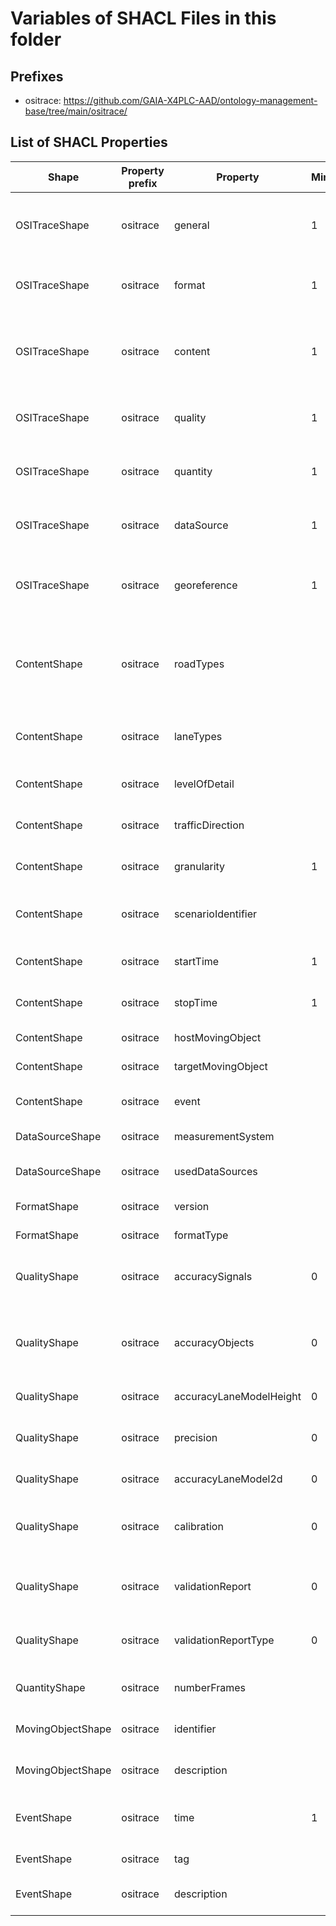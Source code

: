 # Variables of SHACL Files in this folder

## Prefixes

- ositrace: <https://github.com/GAIA-X4PLC-AAD/ontology-management-base/tree/main/ositrace/>

## List of SHACL Properties

| Shape | Property prefix | Property | MinCount | MaxCount | Description | Datatype/NodeKind | Filename |
| --- | --- | --- | --- | --- | --- | --- | --- |
| OSITraceShape | ositrace | general | 1 | 1 | general object with properties for descriptions, data, links, bundle |  | ositrace_shacl.ttl |
| OSITraceShape | ositrace | format | 1 | 1 | format object with properties for format informations |  | ositrace_shacl.ttl |
| OSITraceShape | ositrace | content | 1 | 1 | content object with properties for road types, lane type, object type and traffic direction |  | ositrace_shacl.ttl |
| OSITraceShape | ositrace | quality | 1 | 1 | quality object with properties for quality informations |  | ositrace_shacl.ttl |
| OSITraceShape | ositrace | quantity | 1 | 1 | quantity object with properties for quantity informations |  | ositrace_shacl.ttl |
| OSITraceShape | ositrace | dataSource | 1 | 1 | dataSource object with properties for data sources |  | ositrace_shacl.ttl |
| OSITraceShape | ositrace | georeference | 1 | 1 | georeference object with properties for georeference informations |  | ositrace_shacl.ttl |
| ContentShape | ositrace | roadTypes |  |  | Covered/used road types, defined over ODR element t_road_type, see ODR spec section 8.3 | <http://www.w3.org/2001/XMLSchema#string> | ositrace_shacl.ttl |
| ContentShape | ositrace | laneTypes |  |  | Covered lane types, see ODR spec section 9.5.3. | <http://www.w3.org/2001/XMLSchema#string> | ositrace_shacl.ttl |
| ContentShape | ositrace | levelOfDetail |  |  | Covered object classes, see ODR spec section 11 | <http://www.w3.org/2001/XMLSchema#string> | ositrace_shacl.ttl |
| ContentShape | ositrace | trafficDirection |  | 1 | Traffic direction, i.e. right-hand or left-hand traffic | <http://www.w3.org/2001/XMLSchema#string> | ositrace_shacl.ttl |
| ContentShape | ositrace | granularity | 1 |  | Level of granularity of sensor data | <http://www.w3.org/2001/XMLSchema#string> | ositrace_shacl.ttl |
| ContentShape | ositrace | scenarioIdentifier |  |  | Identifier of scenario performed in the trace file | <http://www.w3.org/2001/XMLSchema#string> | ositrace_shacl.ttl |
| ContentShape | ositrace | startTime | 1 | 1 | Exact start timestamp of the recorded trace | <http://www.w3.org/2001/XMLSchema#dateTimeStamp> | ositrace_shacl.ttl |
| ContentShape | ositrace | stopTime | 1 | 1 | Exact stop timestamp of the recorded trace | <http://www.w3.org/2001/XMLSchema#dateTimeStamp> | ositrace_shacl.ttl |
| ContentShape | ositrace | hostMovingObject |  | 1 | Host moving object in trace file |  | ositrace_shacl.ttl |
| ContentShape | ositrace | targetMovingObject |  |  | Target moving object in trace file |  | ositrace_shacl.ttl |
| ContentShape | ositrace | event |  |  | Description of event of interest in trace file |  | ositrace_shacl.ttl |
| DataSourceShape | ositrace | measurementSystem |  | 1 | Main acquisition device | <http://www.w3.org/2001/XMLSchema#string> | ositrace_shacl.ttl |
| DataSourceShape | ositrace | usedDataSources |  |  | Basic data for the creation of the trace  | <http://www.w3.org/2001/XMLSchema#string> | ositrace_shacl.ttl |
| FormatShape | ositrace | version |  | 1 | Version of data format | <http://www.w3.org/2001/XMLSchema#string> | ositrace_shacl.ttl |
| FormatShape | ositrace | formatType |  | 1 | Format type definition | <http://www.w3.org/2001/XMLSchema#string> | ositrace_shacl.ttl |
| QualityShape | ositrace | accuracySignals | 0 | 1 | Accuracy of traffic relevant objects, signs and signals | <http://www.w3.org/2001/XMLSchema#float> | ositrace_shacl.ttl |
| QualityShape | ositrace | accuracyObjects | 0 | 1 | Accuracy of objects in the traffic space, which do not directly affect the traffic | <http://www.w3.org/2001/XMLSchema#float> | ositrace_shacl.ttl |
| QualityShape | ositrace | accuracyLaneModelHeight | 0 | 1 | Accuracy lane modell height | <http://www.w3.org/2001/XMLSchema#float> | ositrace_shacl.ttl |
| QualityShape | ositrace | precision | 0 | 1 | Precision of measured road network (relative accuracy) | <http://www.w3.org/2001/XMLSchema#float> | ositrace_shacl.ttl |
| QualityShape | ositrace | accuracyLaneModel2d | 0 | 1 | Accuracy of lane modell 2d | <http://www.w3.org/2001/XMLSchema#float> | ositrace_shacl.ttl |
| QualityShape | ositrace | calibration | 0 | 1 | Description of any calibration steps performed prior to measurement | <http://www.w3.org/2001/XMLSchema#string> | ositrace_shacl.ttl |
| QualityShape | ositrace | validationReport | 0 | 1 | Link to OSI trace file validation report, if any exists | <http://www.w3.org/2001/XMLSchema#anyURI> | ositrace_shacl.ttl |
| QualityShape | ositrace | validationReportType | 0 | 1 | Type of OSI trace validation report, if any exists. As mime-type | <http://www.w3.org/2001/XMLSchema#string> | ositrace_shacl.ttl |
| QuantityShape | ositrace | numberFrames |  | 1 | Number of frames/messages in the trace file | <http://www.w3.org/2001/XMLSchema#unsignedInt> | ositrace_shacl.ttl |
| MovingObjectShape | ositrace | identifier |  |  | Moving object identifier in trace file | <http://www.w3.org/2001/XMLSchema#unsignedLong> | ositrace_shacl.ttl |
| MovingObjectShape | ositrace | description |  | 1 | Description of moving object in the trace file | <http://www.w3.org/2001/XMLSchema#string> | ositrace_shacl.ttl |
| EventShape | ositrace | time | 1 | 1 | Exact timestamp of the event in the recorded trace | <http://www.w3.org/2001/XMLSchema#dateTimeStamp> | ositrace_shacl.ttl |
| EventShape | ositrace | tag |  |  | Unique tag of the event in trace file | <http://www.w3.org/2001/XMLSchema#string> | ositrace_shacl.ttl |
| EventShape | ositrace | description |  | 1 | Description of event in the trace file | <http://www.w3.org/2001/XMLSchema#string> | ositrace_shacl.ttl |
